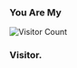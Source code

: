 ### You Are My
![Visitor Count](https://profile-counter.glitch.me/entro-enthal/count.svg)
### Visitor.
